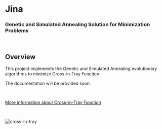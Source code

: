 # Jina

### Genetic and Simulated Annealing Solution for Minimization Problems

<br>

## Overview
This project implements the Genetic and Simulated Annealing evolutionary algorithms to minimize Cross-in-Tray Function.
<br>

The documentation will be provided soon.

<br>

[More information about Cross-in-Tray Function](https://www.sfu.ca/~ssurjano/crossit.html)

<br>

![cross-in-tray](https://user-images.githubusercontent.com/44924596/200368855-c98d1619-7992-4083-93b5-432a00f828f6.png)
